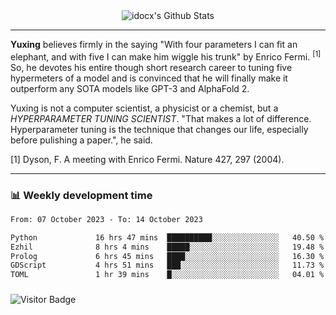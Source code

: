 <div align="center">
    <img align="center" src="https://github-readme-stats.vercel.app/api?username=idocx&show_icons=true&count_private=true&hide_border=true" alt="idocx's Github Stats"></img>
</div>

---

**Yuxing** believes firmly in the saying "With four parameters I can fit an elephant, and with five I can make him wiggle his trunk" by Enrico Fermi. <sup>[1]</sup> So, he devotes his entire though short research career to tuning five hypermeters of a model and is convinced that he will finally make it outperform any SOTA models like GPT-3 and AlphaFold 2.

Yuxing is not a computer scientist, a physicist or a chemist, but a *HYPERPARAMETER TUNING SCIENTIST*. "That makes a lot of difference. Hyperparameter tuning is the technique that changes our life, especially before pulishing a paper.", he said.

[1] Dyson, F. A meeting with Enrico Fermi. Nature 427, 297 (2004).


---

### 📊 Weekly development time
<!--START_SECTION:waka-->

```txt
From: 07 October 2023 - To: 14 October 2023

Python             16 hrs 47 mins  ██████████░░░░░░░░░░░░░░░   40.50 %
Ezhil              8 hrs 4 mins    █████░░░░░░░░░░░░░░░░░░░░   19.48 %
Prolog             6 hrs 45 mins   ████░░░░░░░░░░░░░░░░░░░░░   16.30 %
GDScript           4 hrs 51 mins   ███░░░░░░░░░░░░░░░░░░░░░░   11.73 %
TOML               1 hr 39 mins    █░░░░░░░░░░░░░░░░░░░░░░░░   04.01 %
```

<!--END_SECTION:waka-->

### 

![Visitor Badge](https://visitor-badge.laobi.icu/badge?page_id=idocx.idocx)
